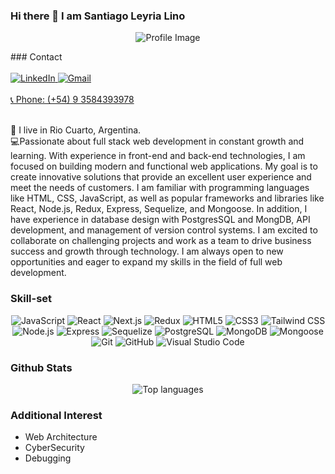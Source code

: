 ### Hi there 👋 I am Santiago Leyria Lino
<p align="center">
  <img src="https://www.piensasolutions.com/blog/file/uploads/2017/10/bannerprogramacion.jpg" alt="Profile Image">
</p>
### Contact
<br>
<br>
<a href="https://www.linkedin.com/in/santiago-leyria-lino/" target="_blank">
  <img src="https://img.shields.io/badge/LinkedIn-0077B5?style=for-the-badge&logo=linkedin&logoColor=white" alt="LinkedIn">
</a>
<a href="mailto:leyrialinosantiago@gmail.com" target="_blank">
  <img src="https://img.shields.io/badge/Gmail-D14836?style=for-the-badge&logo=gmail&logoColor=white" alt="Gmail">
</a><br><br>
<a href="tel:+5493584393978">
  <span>&#x1F4DE; Phone: (+54) 9 3584393978</span>
</a><br><br>
  

:house_with_garden: I live in Rio Cuarto, Argentina.<br>
:computer:Passionate about full stack web development in constant growth and learning. With experience in front-end and back-end technologies, I am focused on building modern and functional web applications. My goal is to create innovative solutions that provide an excellent user experience and meet the needs of customers. I am familiar with programming languages ​​like HTML, CSS, JavaScript, as well as popular frameworks and libraries like React, Node.js, Redux, Express, Sequelize, and Mongoose. In addition, I have experience in database design with PostgresSQL and MongDB, API development, and management of version control systems. I am excited to collaborate on challenging projects and work as a team to drive business success and growth through technology. I am always open to new opportunities and eager to expand my skills in the field of full web development.<br>

### Skill-set
<p align="center">
  <img src="https://img.shields.io/badge/JavaScript-F7DF1E?style=for-the-badge&logo=javascript&logoColor=black" alt="JavaScript">
  <img src="https://img.shields.io/badge/React-61DAFB?style=for-the-badge&logo=react&logoColor=white" alt="React">
  <img src="https://img.shields.io/badge/Next.js-000000?style=for-the-badge&logo=next.js&logoColor=white" alt="Next.js">
  <img src="https://img.shields.io/badge/Redux-764ABC?style=for-the-badge&logo=redux&logoColor=white" alt="Redux">
  <img src="https://img.shields.io/badge/HTML5-E34F26?style=for-the-badge&logo=html5&logoColor=white" alt="HTML5">
  <img src="https://img.shields.io/badge/CSS3-1572B6?style=for-the-badge&logo=css3&logoColor=white" alt="CSS3">
  <img src="https://img.shields.io/badge/Tailwind%20CSS-38B2AC?style=for-the-badge&logo=tailwind-css&logoColor=white" alt="Tailwind CSS">
  <img src="https://img.shields.io/badge/Node.js-43853D?style=for-the-badge&logo=node.js&logoColor=white" alt="Node.js">
  <img src="https://img.shields.io/badge/Express-000000?style=for-the-badge&logo=express&logoColor=white" alt="Express">
  <img src="https://img.shields.io/badge/Sequelize-52B0E7?style=for-the-badge&logo=sequelize&logoColor=white" alt="Sequelize">
  <img src="https://img.shields.io/badge/PostgreSQL-316192?style=for-the-badge&logo=postgresql&logoColor=white" alt="PostgreSQL">
  <img src="https://img.shields.io/badge/MongoDB-4EA94B?style=for-the-badge&logo=mongodb&logoColor=white" alt="MongoDB">
  <img src="https://img.shields.io/badge/Mongoose-47A248?style=for-the-badge&logo=mongoose&logoColor=white" alt="Mongoose">
  <img src="https://img.shields.io/badge/Git-F05032?style=for-the-badge&logo=git&logoColor=white" alt="Git">
  <img src="https://img.shields.io/badge/GitHub-181717?style=for-the-badge&logo=github&logoColor=white" alt="GitHub">
  <img src="https://img.shields.io/badge/Visual%20Studio%20Code-007ACC?style=for-the-badge&logo=visual-studio-code&logoColor=white" alt="Visual Studio Code">
</p>

### Github Stats
<p align="center"> 
 <img src="https://github-readme-stats.vercel.app/api/top-langs/?username=SantiagoLeyriaLino&layout=compact&theme=apprentice" alt="Top languages">
</p>

### Additional Interest
- Web Architecture
- CyberSecurity
- Debugging 

